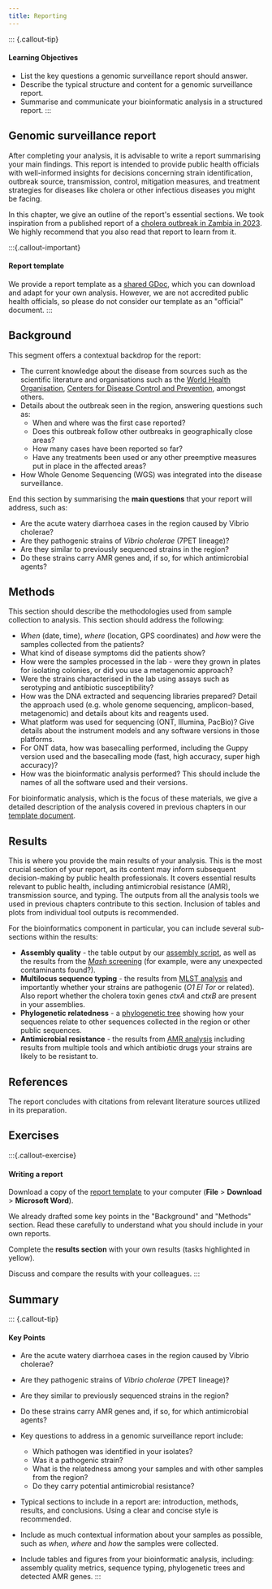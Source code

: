 ```yaml
---
title: Reporting
---
```


::: {.callout-tip}
#### Learning Objectives

- List the key questions a genomic surveillance report should answer.
- Describe the typical structure and content for a genomic surveillance report.
- Summarise and communicate your bioinformatic analysis in a structured report.
:::


## Genomic surveillance report

After completing your analysis, it is advisable to write a report summarising your main findings. 
This report is intended to provide public health officials with well-informed insights for decisions concerning strain identification, outbreak source, transmission, control, mitigation measures, and treatment strategies for diseases like cholera or other infectious diseases you might be facing. 

In this chapter, we give an outline of the report's essential sections.
We took inspiration from a published report of a [cholera outbreak in Zambia in 2023](https://virological.org/t/vibrio-cholerae-genomics/939). 
We highly recommend that you also read that report to learn from it. 


:::{.callout-important}
#### Report template

We provide a report template as a [shared GDoc](https://docs.google.com/document/d/16RaclMEqDlJtFmB4mA8VVnP_dK4iKC-IcG6rDlBNADs/edit?usp=sharing), which you can download and adapt for your own analysis. 
However, we are not accredited public health officials, so please do not consider our template as an "official" document. 
:::


## Background

This segment offers a contextual backdrop for the report: 

- The current knowledge about the disease from sources such as the scientific literature and organisations such as the [World Health Organisation](https://www.who.int/health-topics/cholera#tab=tab_1), [Centers for Disease Control and Prevention](https://www.cdc.gov/cholera/index.html), amongst others. 
- Details about the outbreak seen in the region, answering questions such as:
  - When and where was the first case reported?
  - Does this outbreak follow other outbreaks in geographically close areas?
  - How many cases have been reported so far?
  - Have any treatments been used or any other preemptive measures put in place in the affected areas?
- How Whole Genome Sequencing (WGS) was integrated into the disease surveillance.

End this section by summarising the **main questions** that your report will address, such as: 

- Are the acute watery diarrhoea cases in the region caused by Vibrio cholerae?
- Are they pathogenic strains of _Vibrio cholerae_ (7PET lineage)?
- Are they similar to previously sequenced strains in the region?
- Do these strains carry AMR genes and, if so, for which antimicrobial agents?


## Methods

This section should describe the methodologies used from sample collection to analysis.
This section should address the following:

- _When_ (date, time), _where_ (location, GPS coordinates) and _how_ were the samples collected from the patients?
- What kind of disease symptoms did the patients show?
- How were the samples processed in the lab - were they grown in plates for isolating colonies, or did you use a metagenomic approach?
- Were the strains characterised in the lab using assays such as serotyping and antibiotic susceptibility?
- How was the DNA extracted and sequencing libraries prepared? Detail the approach used (e.g. whole genome sequencing, amplicon-based, metagenomic) and details about kits and reagents used.
- What platform was used for sequencing (ONT, Illumina, PacBio)? Give details about the instrument models and any software versions in those platforms.
- For ONT data, how was basecalling performed, including the Guppy version used and the basecalling mode (fast, high accuracy, super high accuracy)?
- How was the bioinformatic analysis performed? This should include the names of all the software used and their versions.

For bioinformatic analysis, which is the focus of these materials, we give a detailed description of the analysis covered in previous chapters in our [template document](https://docs.google.com/document/d/16RaclMEqDlJtFmB4mA8VVnP_dK4iKC-IcG6rDlBNADs/edit?usp=sharing). 


## Results

This is where you provide the main results of your analysis.
This is the most crucial section of your report, as its content may inform subsequent decision-making by public health professionals. 
It covers essential results relevant to public health, including antimicrobial resistance (AMR), transmission source, and typing. 
The outputs from all the analysis tools we used in previous chapters contribute to this section. 
Inclusion of tables and plots from individual tool outputs is recommended.

For the bioinformatics component in particular, you can include several sub-sections within the results: 

- **Assembly quality** - the table output by our [assembly script](../02-assembly/04-assembly_quality.md), as well as the results from the [_Mash_ screening](../02-assembly/02-read_content.md) (for example, were any unexpected contaminants found?).
- **Multilocus sequence typing** - the results from [MLST analysis](../03-typing/02-mlst.md) and importantly whether your strains are pathogenic (_O1 El Tor_ or related). Also report whether the cholera toxin genes _ctxA_ and _ctxB_ are present in your assemblies. 
- **Phylogenetic relatedness** - a [phylogenetic tree](../03-typing/03-phylogeny.md) showing how your sequences relate to other sequences collected in the region or other public sequences.
- **Antimicrobial resistance** - the results from [AMR analysis](../03-typing/04-amr.md) including results from multiple tools and which antibiotic drugs your strains are likely to be resistant to.


## References

The report concludes with citations from relevant literature sources utilized in its preparation.


## Exercises

:::{.callout-exercise}
#### Writing a report

Download a copy of the [report template](https://docs.google.com/document/d/16RaclMEqDlJtFmB4mA8VVnP_dK4iKC-IcG6rDlBNADs/edit?usp=sharing) to your computer (**File** > **Download** > **Microsoft Word**). 

We already drafted some key points in the "Background" and "Methods" section. 
Read these carefully to understand what you should include in your own reports. 

Complete the **results section** with your own results (tasks highlighted in yellow).

Discuss and compare the results with your colleagues.
:::

## Summary

::: {.callout-tip}
#### Key Points

- Are the acute watery diarrhoea cases in the region caused by Vibrio cholerae?
- Are they pathogenic strains of _Vibrio cholerae_ (7PET lineage)?
- Are they similar to previously sequenced strains in the region?
- Do these strains carry AMR genes and, if so, for which antimicrobial agents?


- Key questions to address in a genomic surveillance report include:
  - Which pathogen was identified in your isolates? 
  - Was it a pathogenic strain?
  - What is the relatedness among your samples and with other samples from the region?
  - Do they carry potential antimicrobial resistance?
- Typical sections to include in a report are: introduction, methods, results, and conclusions. Using a clear and concise style is recommended. 
- Include as much contextual information about your samples as possible, such as _when_, _where_ and _how_ the samples were collected. 
- Include tables and figures from your bioinformatic analysis, including: assembly quality metrics, sequence typing, phylogenetic trees and detected AMR genes.
:::
